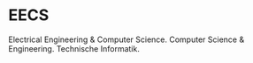 # EECS
Electrical Engineering &amp; Computer Science. Computer Science &amp; Engineering. Technische Informatik.
